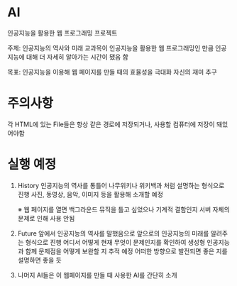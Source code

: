 # AI
인공지능을 활용한 웹 프로그래밍 프로젝트

주제: 인공지능의 역사와 미래
교과목이 인공지능을 활용한 웹 프로그래밍인 만큼 인공지능에 대해 더 자세히 알아가는 시간이 됐음 함

목표: 인공지능을 이용해 웹 페이지를 만들 때의 효율성을 극대화
      자신의 재미 추구

# 주의사항
각 HTML에 있는 File들은 항상 같은 경로에 저장되거나, 사용할 컴퓨터에 저장이 돼있어야함

# 실행 예정
1. History
    인공지능의 역사를 통틀어 나무위키나 위키백과 처럼 설명하는 형식으로 진행
    사진, 동영상, 음악, 이미지 등을 활용해 소개할 예정

    ※ 웹 페이지를 열면 백그라운드 뮤직을 틀고 싶었으나 기계적 결함인지 서버 자체의 문제로 인해 사용 안됨

2. Future
    앞에서 인공지능의 역사를 말했음으로 앞으로의 인공지능의 미래를 알려주는 형식으로 진행
    어디서 어떻게 현재 무엇이 문제인지를 확인하여 생성형 인공지능과 함께 문제점을 어떻게 보완할 지 추적 예정
    어떠한 방향으로 발전되면 좋은 지를 설명하면 좋을 듯

3. 나머지 AI들은 이 웹페이지를 만들 때 사용한 AI를 간단히 소개